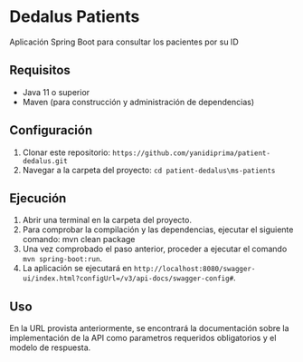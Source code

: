 # Dedalus Patients
Aplicación Spring Boot para consultar los pacientes por su ID


## Requisitos

- Java 11 o superior
- Maven (para construcción y administración de dependencias)


## Configuración

1. Clonar este repositorio: `https://github.com/yanidiprima/patient-dedalus.git`
2. Navegar a la carpeta del proyecto: `cd patient-dedalus\ms-patients`


## Ejecución

1. Abrir una terminal en la carpeta del proyecto.
2. Para comprobar la compilación y las dependencias, ejecutar el siguiente comando: mvn clean package
3. Una vez comprobado el paso anterior, proceder a ejecutar el comando `mvn spring-boot:run`.
3. La aplicación se ejecutará en `http://localhost:8080/swagger-ui/index.html?configUrl=/v3/api-docs/swagger-config#`.
 
## Uso

En la URL provista anteriormente, se encontrará la documentación sobre la implementación de la API como parametros requeridos obligatorios y el modelo de respuesta.